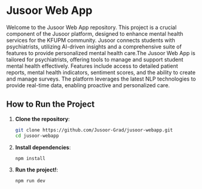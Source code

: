 # Jusoor Web App

Welcome to the Jusoor Web App repository. This project is a crucial component of the Jusoor platform, designed to enhance mental health services for the KFUPM community. Jusoor connects students with psychiatrists, utilizing AI-driven insights and a comprehensive suite of features to provide personalized mental health care.The Jusoor Web App is tailored for psychiatrists, offering tools to manage and support student mental health effectively. Features include access to detailed patient reports, mental health indicators, sentiment scores, and the ability to create and manage surveys. The platform leverages the latest NLP technologies to provide real-time data, enabling proactive and personalized care.

## How to Run the Project

1. **Clone the repository**:

   ```sh
   git clone https://github.com/Jusoor-Grad/jusoor-webapp.git
   cd jusoor-webapp

   ```

2. **Install dependencies**:

   ```sh
   npm install

   ```

3. **Run the project!**:
   ```sh
   npm run dev
   ```
